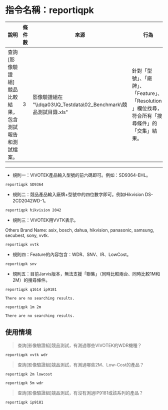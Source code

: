 # 指令名稱：reportiqpk

| 說明 | 條件數 | 來源 | 行為 |
| --- | --- | --- | --- |
| 查詢\[影像驗證組\]競品比較結果，包含測試報告和測試檔案。 | 3 | 影像驗證組在 "\\\dqa03\IQ\_Testdata\02\_Benchmark\競品測試目錄.xls" | 針對「型號」、「廠牌」、「Feature」、「Resolution」欄位找尋，符合所有「搜尋條件」的「交集」結果。 |

---

* 規則一：VIVOTEK產品輸入型號的前六碼即可。例如：SD9364-EHL。

```
reportiqpk SD9364
```

* 規則二：競品產品輸入廠牌+型號中的四位數字即可。例如Hikvision DS-2CD2042WD-1。

```
reportiqpk hikvision 2042
```

* 規則三：VIVOTEK用VVTK表示。

Others Brand Name: asix, bosch, dahua, hikvision, panasonic, samsung, secubest, sony, vvtk.

```
reportiqpk vvtk
```

* 規則四：Feature的內容包含：WDR、SNV、IR、LowCost。

```
reportiqpk snv
```

* 規則五：目前Jarvis版本，無法支援「聯集」（同時比較兩台、同時比較1M和2M）的搜尋條件。

```
reportiqpk q1614 ip9181

There are no searching results.
```

```
reportiqpk 1m 2m

There are no searching results.
```

## 使用情境

> 查詢\[影像驗證組\]競品測試，有測過哪些VIVOTEK的WDR機種？

```
reportiqpk vvtk wdr
```

> 查詢\[影像驗證組\]競品測試，有測過哪些2M、Low-Cost的產品？

```
reportiqpk 2m lowcost
```

```
reportiqpk 5m wdr
```

> 查詢\[影像驗證組\]競品測試，有沒有測過IP9181或該系列的產品？

```
reportiqpk ip9181
```



